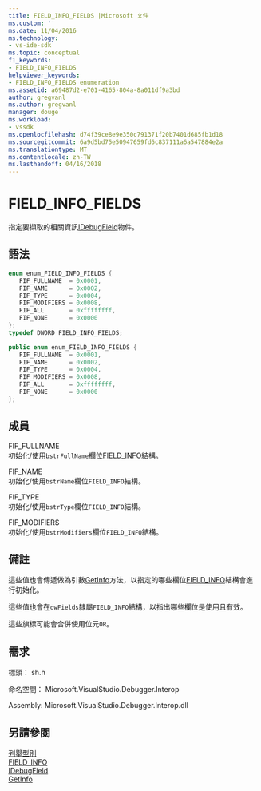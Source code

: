 ```yaml
---
title: FIELD_INFO_FIELDS |Microsoft 文件
ms.custom: ''
ms.date: 11/04/2016
ms.technology:
- vs-ide-sdk
ms.topic: conceptual
f1_keywords:
- FIELD_INFO_FIELDS
helpviewer_keywords:
- FIELD_INFO_FIELDS enumeration
ms.assetid: a69487d2-e701-4165-804a-8a011df9a3bd
author: gregvanl
ms.author: gregvanl
manager: douge
ms.workload:
- vssdk
ms.openlocfilehash: d74f39ce8e9e350c791371f20b7401d685fb1d18
ms.sourcegitcommit: 6a9d5bd75e50947659fd6c837111a6a547884e2a
ms.translationtype: MT
ms.contentlocale: zh-TW
ms.lasthandoff: 04/16/2018
---
```

# <a name="fieldinfofields"></a>FIELD_INFO_FIELDS
指定要擷取的相關資訊[IDebugField](../../../extensibility/debugger/reference/idebugfield.md)物件。  
  
## <a name="syntax"></a>語法  
  
```cpp  
enum enum_FIELD_INFO_FIELDS {   
   FIF_FULLNAME  = 0x0001,  
   FIF_NAME      = 0x0002,  
   FIF_TYPE      = 0x0004,  
   FIF_MODIFIERS = 0x0008,  
   FIF_ALL       = 0xffffffff,  
   FIF_NONE      = 0x0000  
};  
typedef DWORD FIELD_INFO_FIELDS;  
```  
  
```csharp  
public enum enum_FIELD_INFO_FIELDS {  
   FIF_FULLNAME  = 0x0001,  
   FIF_NAME      = 0x0002,  
   FIF_TYPE      = 0x0004,  
   FIF_MODIFIERS = 0x0008,  
   FIF_ALL       = 0xffffffff,  
   FIF_NONE      = 0x0000  
};  
```  
  
## <a name="members"></a>成員  
 FIF_FULLNAME  
 初始化/使用`bstrFullName`欄位[FIELD_INFO](../../../extensibility/debugger/reference/field-info.md)結構。  
  
 FIF_NAME  
 初始化/使用`bstrName`欄位`FIELD_INFO`結構。  
  
 FIF_TYPE  
 初始化/使用`bstrType`欄位`FIELD_INFO`結構。  
  
 FIF_MODIFIERS  
 初始化/使用`bstrModifiers`欄位`FIELD_INFO`結構。  
  
## <a name="remarks"></a>備註  
 這些值也會傳遞做為引數[GetInfo](../../../extensibility/debugger/reference/idebugfield-getinfo.md)方法，以指定的哪些欄位[FIELD_INFO](../../../extensibility/debugger/reference/field-info.md)結構會進行初始化。  
  
 這些值也會在`dwFields`隸屬`FIELD_INFO`結構，以指出哪些欄位是使用且有效。  
  
 這些旗標可能會合併使用位元`OR`。  
  
## <a name="requirements"></a>需求  
 標頭： sh.h  
  
 命名空間： Microsoft.VisualStudio.Debugger.Interop  
  
 Assembly: Microsoft.VisualStudio.Debugger.Interop.dll  
  
## <a name="see-also"></a>另請參閱  
 [列舉型別](../../../extensibility/debugger/reference/enumerations-visual-studio-debugging.md)   
 [FIELD_INFO](../../../extensibility/debugger/reference/field-info.md)   
 [IDebugField](../../../extensibility/debugger/reference/idebugfield.md)   
 [GetInfo](../../../extensibility/debugger/reference/idebugfield-getinfo.md)